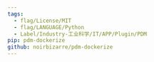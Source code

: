 ```yaml
---
tags:
  - flag/License/MIT
  - flag/LANGUAGE/Python
  - Label/Industry-工业科学/IT/APP/Plugin/PDM
pip: pdm-dockerize
github: noirbizarre/pdm-dockerize
---
```

